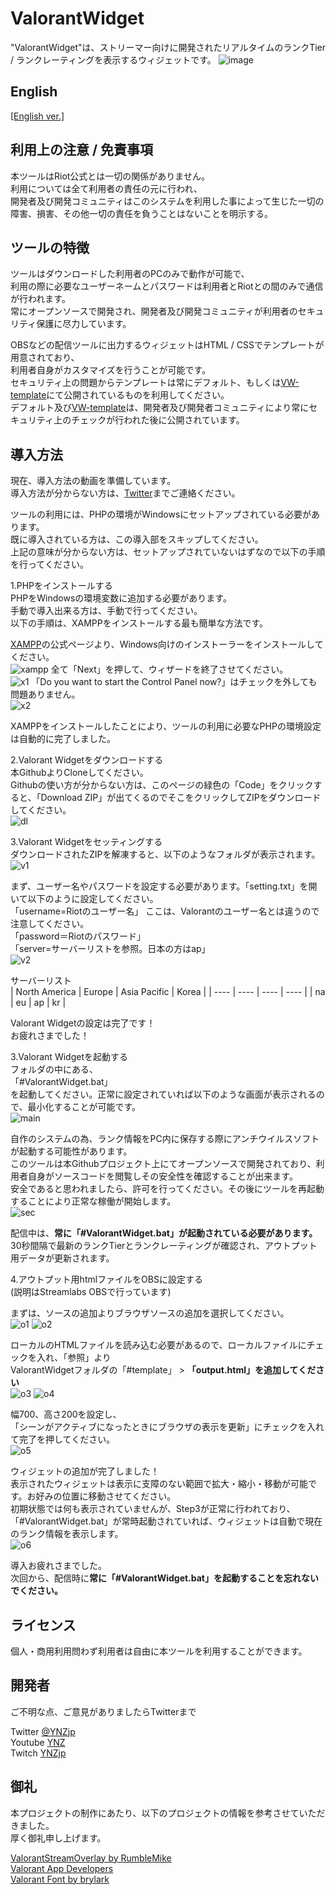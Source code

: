 ValorantWidget
====
"ValorantWidget"は、ストリーマー向けに開発されたリアルタイムのランクTier / ランクレーティングを表示するウィジェットです。
![image](https://user-images.githubusercontent.com/25396805/130334416-94e153ce-b180-4772-991f-09e3033582aa.PNG)

## English
[\[English ver.\]](README.md)

## 利用上の注意 / 免責事項
本ツールはRiot公式とは一切の関係がありません。  
利用については全て利用者の責任の元に行われ、  
開発者及び開発コミュニティはこのシステムを利用した事によって生じた一切の障害、損害、その他一切の責任を負うことはないことを明示する。  

## ツールの特徴
ツールはダウンロードした利用者のPCのみで動作が可能で、  
利用の際に必要なユーザーネームとパスワードは利用者とRiotとの間のみで通信が行われます。  
常にオープンソースで開発され、開発者及び開発コミュニティが利用者のセキュリティ保護に尽力しています。  

OBSなどの配信ツールに出力するウィジェットはHTML / CSSでテンプレートが用意されており、  
利用者自身がカスタマイズを行うことが可能です。  
セキュリティ上の問題からテンプレートは常にデフォルト、もしくは[VW-template](https://github.com/nolldayo/VW-template)にて公開されているものを利用してください。  
デフォルト及び[VW-template](https://github.com/nolldayo/VW-template)は、開発者及び開発者コミュニティにより常にセキュリティ上のチェックが行われた後に公開されています。  

## 導入方法
現在、導入方法の動画を準備しています。  
導入方法が分からない方は、[Twitter](https://twitter.com/YNZjp)までご連絡ください。  

ツールの利用には、PHPの環境がWindowsにセットアップされている必要があります。  
既に導入されている方は、この導入部をスキップしてください。  
上記の意味が分からない方は、セットアップされていないはずなので以下の手順を行ってください。  

1.PHPをインストールする  
PHPをWindowsの環境変数に追加する必要があります。  
手動で導入出来る方は、手動で行ってください。  
以下の手順は、XAMPPをインストールする最も簡単な方法です。  

[XAMPP](https://www.apachefriends.org/jp/index.html)の公式ページより、Windows向けのインストーラーをインストールしてください。  
![xampp](https://user-images.githubusercontent.com/25396805/130334532-b034c8c5-daa2-4491-aa5a-b2dd8c4f13ec.PNG)
全て「Next」を押して、ウィザードを終了させてください。  
![x1](https://user-images.githubusercontent.com/25396805/130334628-9fb6d6cd-0f4e-4306-8fe1-9b0344addfff.PNG)
「Do you want to start the Control Panel now?」はチェックを外しても問題ありません。  
![x2](https://user-images.githubusercontent.com/25396805/130334643-c4626eff-19ad-490f-8314-c53785861bed.jpg)

XAMPPをインストールしたことにより、ツールの利用に必要なPHPの環境設定は自動的に完了しました。  

2.Valorant Widgetをダウンロードする  
本GithubよりCloneしてください。  
Githubの使い方が分からない方は、このページの緑色の「Code」をクリックすると、「Download ZIP」が出てくるのでそこをクリックしてZIPをダウンロードしてください。  
![dl](https://user-images.githubusercontent.com/25396805/130334720-2bf1e35b-ad70-4e83-821a-acfd0d65c2f6.PNG)

3.Valorant Widgetをセッティングする  
ダウンロードされたZIPを解凍すると、以下のようなフォルダが表示されます。  
![v1](https://user-images.githubusercontent.com/25396805/130334759-6bbce760-9d8e-45a0-b4af-c9bb0bb01864.PNG)

まず、ユーザー名やパスワードを設定する必要があります。「setting.txt」を開いて以下のように設定してください。  
「username=Riotのユーザー名」 ここは、Valorantのユーザー名とは違うので注意してください。  
「password＝Riotのパスワード」  
「server=サーバーリストを参照。日本の方はap」  
![v2](https://user-images.githubusercontent.com/25396805/130334797-d63702b1-b695-4eff-a50a-8dd3db99a688.PNG)

サーバーリスト  
|  North America  |  Europe  |  Asia Pacific  |  Korea  |
| ---- | ---- | ---- | ---- |
|  na  |  eu  |  ap  |  kr  |

Valorant Widgetの設定は完了です！  
お疲れさまでした！  

3.Valorant Widgetを起動する  
フォルダの中にある、  
「#ValorantWidget.bat」  
を起動してください。正常に設定されていれば以下のような画面が表示されるので、最小化することが可能です。  
![main](https://user-images.githubusercontent.com/25396805/130334923-228fbe94-3884-4b97-8613-4ec1f0978db7.PNG)

自作のシステムの為、ランク情報をPC内に保存する際にアンチウイルスソフトが起動する可能性があります。  
このツールは本Githubプロジェクト上にてオープンソースで開発されており、利用者自身がソースコードを閲覧しその安全性を確認することが出来ます。  
安全であると思われましたら、許可を行ってください。その後にツールを再起動することにより正常な稼働が開始します。  
![sec](https://user-images.githubusercontent.com/25396805/130334967-73e75a5b-9a14-45c5-8318-80d3daa47e6c.PNG)

配信中は、**常に「#ValorantWidget.bat」が起動されている必要があります。**  
30秒間隔で最新のランクTierとランクレーティングが確認され、アウトプット用データが更新されます。  

4.アウトプット用htmlファイルをOBSに設定する  
(説明はStreamlabs OBSで行っています)  

まずは、ソースの追加よりブラウザソースの追加を選択してください。  
![o1](https://user-images.githubusercontent.com/25396805/130335170-a2c344c7-4628-47c9-8cd4-4da47f43eccc.PNG)
![o2](https://user-images.githubusercontent.com/25396805/130335177-33fe55d4-6492-4050-aaf7-ce5cd273ded7.PNG)

ローカルのHTMLファイルを読み込む必要があるので、ローカルファイルにチェックを入れ、「参照」より  
ValorantWidgetフォルダの「#template」 > **「output.html」を追加してください**  
![o3](https://user-images.githubusercontent.com/25396805/130335180-8afcc20b-1585-456a-b995-02e68f3fe2d4.PNG)
![o4](https://user-images.githubusercontent.com/25396805/130335220-812b8b8f-186e-47c7-b111-28c6c1a2616f.PNG)

幅700、高さ200を設定し、  
「シーンがアクティブになったときにブラウザの表示を更新」にチェックを入れて完了を押してください。  
![o5](https://user-images.githubusercontent.com/25396805/130335224-75ebda04-2a38-4579-a06f-5108975c008d.PNG)

ウィジェットの追加が完了しました！  
表示されたウィジェットは表示に支障のない範囲で拡大・縮小・移動が可能です。お好みの位置に移動させてください。  
初期状態では何も表示されていませんが、Step3が正常に行われており、「#ValorantWidget.bat」が常時起動されていれば、ウィジェットは自動で現在のランク情報を表示します。  
![o6](https://user-images.githubusercontent.com/25396805/130335265-2f3382f3-8ae2-4345-8f00-24a2838b8cbb.PNG)


導入お疲れさまでした。  
次回から、配信時に**常に「#ValorantWidget.bat」を起動することを忘れないでください。**  

## ライセンス
個人・商用利用問わず利用者は自由に本ツールを利用することができます。  

## 開発者
ご不明な点、ご意見がありましたらTwitterまで  

Twitter [@YNZjp](https://twitter.com/YNZjp)  
Youtube [YNZ](https://www.youtube.com/channel/UCn9l51qQWN6ZZHF-7AK01Gw)  
Twitch [YNZjp](https://www.twitch.tv/ynzjp)  

## 御礼
本プロジェクトの制作にあたり、以下のプロジェクトの情報を参考させていただきました。  
厚く御礼申し上げます。  

[ValorantStreamOverlay by RumbleMike](https://github.com/RumbleMike/ValorantStreamOverlay)  
[Valorant App Developers](https://discord.gg/a9yzrw3KAm)  
[Valorant Font by brylark](https://www.reddit.com/r/VALORANT/comments/g0747t/valorant_font/)  
